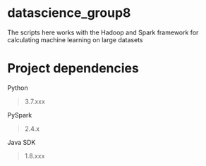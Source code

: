 # datascience_group8
The scripts here works with the Hadoop and Spark framework for calculating machine learning on large datasets

# Project dependencies
Python
> 3.7.xxx

PySpark
> 2.4.x

Java SDK
> 1.8.xxx
